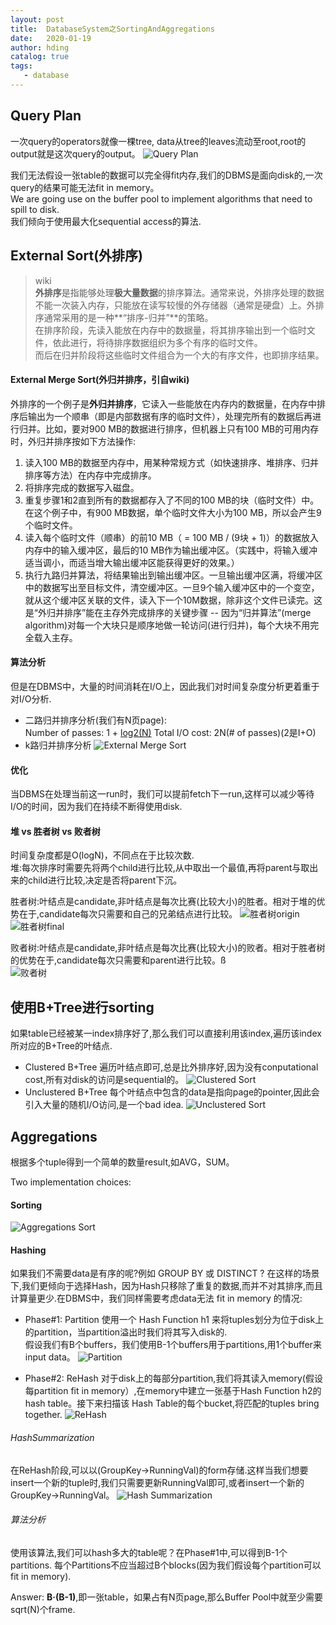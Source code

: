 ```yaml
---
layout: post
title:  DatabaseSystem之SortingAndAggregations
date:   2020-01-19
author: hding
catalog: true
tags:
   - database
---
```

## Query Plan
一次query的operators就像一棵tree, data从tree的leaves流动至root,root的output就是这次query的output。
![Query Plan](/img/DataBase/QueryPlan.jpeg)

我们无法假设一张table的数据可以完全得fit内存,我们的DBMS是面向disk的,一次query的结果可能无法fit in memory。  
We are going use on the buffer pool to implement algorithms that need to spill to disk.  
我们倾向于使用最大化sequential access的算法.

## External Sort(外排序)

> wiki  
> **外排序**是指能够处理**极大量数据**的排序算法。通常来说，外排序处理的数据不能一次装入内存，只能放在读写较慢的外存储器（通常是硬盘）上。外排序通常采用的是一种**“排序-归并”**的策略。  
> 在排序阶段，先读入能放在内存中的数据量，将其排序输出到一个临时文件，依此进行，将待排序数据组织为多个有序的临时文件。  
> 而后在归并阶段将这些临时文件组合为一个大的有序文件，也即排序结果。

#### External Merge Sort(外归并排序，引自wiki)
外排序的一个例子是**外归并排序**，它读入一些能放在内存内的数据量，在内存中排序后输出为一个顺串（即是内部数据有序的临时文件），处理完所有的数据后再进行归并。比如，要对900 MB的数据进行排序，但机器上只有100 MB的可用内存时，外归并排序按如下方法操作:
1. 读入100 MB的数据至内存中，用某种常规方式（如快速排序、堆排序、归并排序等方法）在内存中完成排序。  
2. 将排序完成的数据写入磁盘。
3. 重复步骤1和2直到所有的数据都存入了不同的100 MB的块（临时文件）中。在这个例子中，有900 MB数据，单个临时文件大小为100 MB，所以会产生9个临时文件。
4. 读入每个临时文件（顺串）的前10 MB（ = 100 MB / (9块 + 1)）的数据放入内存中的输入缓冲区，最后的10 MB作为输出缓冲区。（实践中，将输入缓冲适当调小，而适当增大输出缓冲区能获得更好的效果。）
5. 执行九路归并算法，将结果输出到输出缓冲区。一旦输出缓冲区满，将缓冲区中的数据写出至目标文件，清空缓冲区。一旦9个输入缓冲区中的一个变空，就从这个缓冲区关联的文件，读入下一个10M数据，除非这个文件已读完。这是“外归并排序”能在主存外完成排序的关键步骤 -- 因为“归并算法”(merge algorithm)对每一个大块只是顺序地做一轮访问(进行归并)，每个大块不用完全载入主存。

#### 算法分析
但是在DBMS中，大量的时间消耗在I/O上，因此我们对时间复杂度分析更着重于对I/O分析.   
- 二路归并排序分析(我们有N页page):  
Number of passes: 1 + [log2(N)](1是第一遍对每页page内部排序,需要全部扫描一遍)
Total I/O cost: 2N(# of passes)(2是I+O)
- k路归并排序分析
![External Merge Sort](/img/DataBase/ExternalMergeSort.jpeg)

#### 优化
当DBMS在处理当前这一run时，我们可以提前fetch下一run,这样可以减少等待I/O的时间，因为我们在持续不断得使用disk.


#### 堆 vs 胜者树 vs 败者树
时间复杂度都是O(logN)，不同点在于比较次数.  
堆:每次排序时需要先将两个child进行比较,从中取出一个最值,再将parent与取出来的child进行比较,决定是否将parent下沉。  

胜者树:叶结点是candidate,非叶结点是每次比赛(比较大小)的胜者。相对于堆的优势在于,candidate每次只需要和自己的兄弟结点进行比较。
![胜者树origin](https://s.iteblog.com/pic/old/winTree1.jpg)
![胜者树final](https://s.iteblog.com/pic/old/winTree2.jpg)

败者树:叶结点是candidate,非叶结点是每次比赛(比较大小)的败者。相对于胜者树的优势在于,candidate每次只需要和parent进行比较。ß  
![败者树](https://s.iteblog.com/pic/old/winTree3.jpg)  



## 使用B+Tree进行sorting
如果table已经被某一index排序好了,那么我们可以直接利用该index,遍历该index所对应的B+Tree的叶结点.
- Clustered B+Tree
	遍历叶结点即可,总是比外排序好,因为没有conputational cost,所有对disk的访问是sequential的。
	![Clustered Sort](/img/DataBase/ClusteredSort.jpeg)
- Unclustered B+Tree
	每个叶结点中包含的data是指向page的pointer,因此会引入大量的随机I/O访问,是一个bad idea.
	![Unclustered Sort](/img/DataBase/UnclusteredSort.jpeg)



## Aggregations
根据多个tuple得到一个简单的数量result,如AVG，SUM。

Two implementation choices:
#### Sorting
![Aggregations Sort](/img/DataBase/AggreSort.jpeg)

#### Hashing
如果我们不需要data是有序的呢?例如 GROUP BY 或 DISTINCT ?
在这样的场景下,我们更倾向于选择Hash，因为Hash只移除了重复的数据,而并不对其排序,而且计算量更少.在DBMS中，我们同样需要考虑data无法 fit in memory 的情况:  
- Phase#1: Partition
	使用一个 Hash Function h1 来将tuples划分为位于disk上的partition，当partition溢出时我们将其写入disk的.  
	假设我们有B个buffers，我们使用B-1个buffers用于partitions,用1个buffer来input data。
![Partition](/img/DataBase/Partition.jpeg)

- Phase#2: ReHash
	对于disk上的每部分partition,我们将其读入memory(假设每partition fit in memory）,在memory中建立一张基于Hash Function h2的hash table。接下来扫描该 Hash Table的每个bucket,将匹配的tuples bring together.
![ReHash](/img/DataBase/ReHash.jpeg)

###### HashSummarization
在ReHash阶段,可以以(GroupKey->RunningVal)的form存储.这样当我们想要insert一个新的tuple时,我们只需要更新RunningVal即可,或者insert一个新的GroupKey->RunningVal。
![Hash Summarization](/img/DataBase/HashSummarization.jpeg)


###### 算法分析
使用该算法,我们可以hash多大的table呢？在Phase#1中,可以得到B-1个partitions. 每个Partitions不应当超过B个blocks(因为我们假设每个partition可以fit in memory).

Answer: **B·(B-1)**,即一张table，如果占有N页page,那么Buffer Pool中就至少需要sqrt(N)个frame.




























